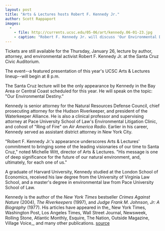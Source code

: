 ```yaml
---
layout: post
title: "Arts & Lectures hosts Robert F. Kennedy Jr."
author: Scott Rappaport
images:
  -
    - file: http://currents.ucsc.edu/05-06/art/kennedy.06-01-23.jpg
    - caption: "Robert F. Kennedy Jr. will discuss 'Our Environmental Destiny.'"
---
```


Tickets are still available for the Thursday, January 26, lecture by author, attorney, and environmental activist Robert F. Kennedy Jr. at the Santa Cruz Civic Auditorium.

The event--a featured presentation of this year's UCSC Arts & Lectures lineup--will begin at 8 p.m.

The Santa Cruz lecture will be the only appearance by Kennedy in the Bay Area or Central Coast scheduled for this year. He will speak on the topic: "Our Environmental Destiny."

Kennedy is senior attorney for the Natural Resources Defense Council, chief prosecuting attorney for the Hudson Riverkeeper, and president of the Waterkeeper Alliance. He is also a clinical professor and supervising attorney at Pace University School of Law's Environmental Litigation Clinic, and cohost of "Ring of Fire" on _Air America Radio_. Earlier in his career, Kennedy served as assistant district attorney in New York City.

"Robert F. Kennedy Jr.'s appearance underscores Arts & Lectures' commitment to bringing some of the leading visionaries of our time to Santa Cruz," noted Michelle Witt, director of Arts & Lectures. "His message is one of deep significance for the future of our natural environment, and, ultimately, for each one of us."

A graduate of Harvard University, Kennedy studied at the London School of Economics, received his law degree from the University of Virginia Law School, and a master's degree in environmental law from Pace University School of Law.

Kennedy is the author of the _New York Times_ bestseller _Crimes Against Nature_ (2004), _The Riverkeepers_ (1997), and _Judge Frank M. Johnson, Jr: A Biography_ (1977). His articles have appeared in the_ New York Times, Washington Post, Los Angeles Times, Wall Street Journal, Newsweek, Rolling Stone, Atlantic Monthly, Esquire, The Nation, Outside Magazine, Village Voice_, and many other publications.
[source](http://www1.ucsc.edu/currents/05-06/01-23/kennedy.asp "Permalink to kennedy")
